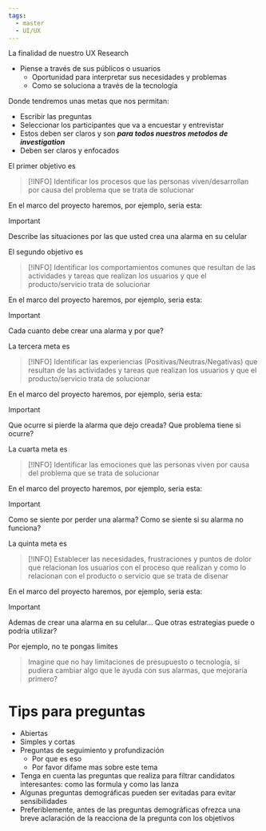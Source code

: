 ```yaml
---
tags:
  - master
  - UI/UX
---
```

La finalidad de nuestro UX Research
- Piense a través de sus públicos o usuarios
	- Oportunidad para interpretar sus necesidades y problemas
	- Como se soluciona a través de la tecnología

Donde tendremos unas metas que nos permitan:
- Escribir las preguntas
- Seleccionar los participantes que va a encuestar y entrevistar
- Estos deben ser claros y son ***para todos nuestros metodos de investigation***
- Deben ser claros y enfocados

El primer objetivo es

> [!INFO]
> Identificar los procesos que las personas viven/desarrollan por causa del problema que se trata de solucionar

En el marco del proyecto haremos, por ejemplo, seria esta:

> [!IMPORTANT]
> Describe las situaciones por las que usted crea una alarma en su celular

El segundo objetivo es

> [!INFO]
> Identificar los comportamientos comunes que resultan de las actividades y tareas que realizan los usuarios y que el producto/servicio trata de solucionar

En el marco del proyecto haremos, por ejemplo, seria esta:

> [!IMPORTANT]
Cada cuanto debe crear una alarma y por que?

La tercera meta es

> [!INFO]
> Identificar las experiencias (Positivas/Neutras/Negativas) que resultan de las actividades y tareas que realizan los usuarios y que el producto/servicio trata de solucionar

En el marco del proyecto haremos, por ejemplo, seria esta:

> [!IMPORTANT]
> Que ocurre si pierde la alarma que dejo creada? Que problema tiene si ocurre?

La cuarta meta es 

> [!INFO]
> Identificar las emociones que las personas viven por causa del problema que se trata de solucionar
> 

En el marco del proyecto haremos, por ejemplo, seria esta:

> [!IMPORTANT]
> Como se siente por perder una alarma? Como se siente si su alarma no funciona?

La quinta meta es

> [!INFO]
> Establecer las necesidades, frustraciones y puntos de dolor que relacionan los usuarios con el proceso que realizan y como lo relacionan con el producto o servicio que se trata de disenar

En el marco del proyecto haremos, por ejemplo, seria esta:

> [!IMPORTANT]
> Ademas de crear una alarma en su celular... Que otras estrategias puede o podria utilizar?

Por ejemplo, no te pongas limites

> Imagine que no hay limitaciones de presupuesto o tecnología, si pudiera cambiar algo que le ayuda con sus alarmas, que mejoraría primero?

# Tips para preguntas
- Abiertas
- Simples y cortas
- Preguntas de seguimiento y profundización
	- Por que es eso
	- Por favor difame mas sobre este tema
- Tenga en cuenta las preguntas que realiza para filtrar candidatos interesantes: como las formula y como las lanza
- Algunas preguntas demográficas pueden ser evitadas para evitar sensibilidades
- Preferiblemente, antes de las preguntas demográficas ofrezca una breve aclaración de la reacciona de la pregunta con los objetivos

